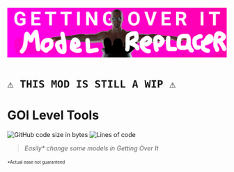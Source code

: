 ![image](./GOIModelReplacementBanner.png)

# `⚠️ THIS MOD IS STILL A WIP ⚠️`

# GOI Level Tools
![GitHub code size in bytes](https://img.shields.io/github/languages/code-size/Jor02/GOIModelReplacement?style=flat-square&color=brightgreen)
![Lines of code](https://img.shields.io/tokei/lines/github/Jor02/GOIModelReplacement?style=flat-square)
> _Easily* change some models in Getting Over It_<br>

<sub><sup>*Actual ease not guaranteed</sub></sup>
